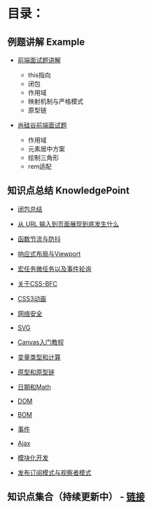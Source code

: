 # 目录：

## 例题讲解 Example

- [前端面试题讲解](./Note/example/前端面试题讲解.md)
  - this指向
  - 闭包
  - 作用域
  - 映射机制与严格模式
  - 原型链

- [尚硅谷前端面试题](./Note/example/尚硅谷前端面试题.md)
  - 作用域
  - 元素居中方案
  - 绘制三角形
  - rem适配

## 知识点总结 KnowledgePoint

- [闭包总结](./Note/KnowledgePoint/闭包总结.md)

- [从 URL 输入到页面展现到底发生什么](./Note/KnowledgePoint/从url输入到页面展现的过程.md)

- [函数节流与防抖](./Note/KnowledgePoint/函数节流与函数防抖.md)

- [响应式布局与Viewport](./Note/KnowledgePoint/响应式布局与Viewport.md)

- [宏任务微任务以及事件轮询](./Note/KnowledgePoint/宏任务微任务以及事件轮询.md)

- [关于CSS-BFC](./Note/KnowledgePoint/BFC.md)

- [CSS3动画](./Note/KnowledgePoint/CSS动画.md)

- [网络安全](./Note/KnowledgePoint/网络安全.md)

- [SVG](./Note/KnowledgePoint/SVG.md)

- [Canvas入门教程](./Note/KnowledgePoint/Canvas入门教程.md)

- [变量类型和计算](./Note/KnowledgePoint/变量类型和计算.md)

- [原型和原型链](./Note/KnowledgePoint/原型和原型链.md)

- [日期和Math](./Note/KnowledgePoint/日期和Math.md)

- [DOM](./Note/KnowledgePoint/DOM.md)

- [BOM](./Note/KnowledgePoint/BOM.md)

- [事件](./Note/KnowledgePoint/事件.md)

- [Ajax](./Note/KnowledgePoint/Ajax.md)

- [模块化开发](./Note/KnowledgePoint/模块化开发.md)

- [发布订阅模式与观察者模式](./Note/KnowledgePoint/发布订阅模式与观察者模式.md)

## 知识点集合（持续更新中） - [链接](./Note/知识点集合.md)

